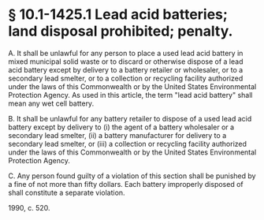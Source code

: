 # § 10.1-1425.1 Lead acid batteries; land disposal prohibited; penalty.

<p>A. It shall be unlawful for any person to place a used lead acid battery in mixed municipal solid waste or to discard or otherwise dispose of a lead acid battery except by delivery to a battery retailer or wholesaler, or to a secondary lead smelter, or to a collection or recycling facility authorized under the laws of this Commonwealth or by the United States Environmental Protection Agency. As used in this article, the term "lead acid battery" shall mean any wet cell battery.</p><p>B. It shall be unlawful for any battery retailer to dispose of a used lead acid battery except by delivery to (i) the agent of a battery wholesaler or a secondary lead smelter, (ii) a battery manufacturer for delivery to a secondary lead smelter, or (iii) a collection or recycling facility authorized under the laws of this Commonwealth or by the United States Environmental Protection Agency.</p><p>C. Any person found guilty of a violation of this section shall be punished by a fine of not more than fifty dollars. Each battery improperly disposed of shall constitute a separate violation.</p><p>1990, c. 520.</p>